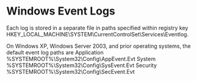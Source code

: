 # Windows Event Logs

Each log is stored in a separate file in paths specified within registry key HKEY\_LOCAL\_MACHINE\SYSTEM\CurrentControlSet\Services\Eventlog. 

On Windows XP, Windows Server 2003, and prior operating systems, the default event log paths are Application %SYSTEMROOT%\System32\Config\AppEvent.Evt System %SYSTEMROOT%\System32\Config\SysEvent.Evt Security %SYSTEMROOT%\System32\Config\SecEvent.Evt

